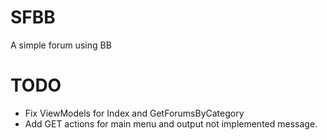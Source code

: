 # SFBB
A simple forum using BB

TODO
=============
* Fix ViewModels for Index and GetForumsByCategory
* Add GET actions for main menu and output not implemented message.

